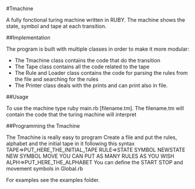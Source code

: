 #Tmachine

A fully fonctional turing machine written in RUBY. The machine shows the state, symbol and tape  at each transition.

##Implementation

The program is built with multiple classes in order to make it more modular:

- The Tmachine class contains the code that do the transition
- The Tape class contains all the code related to the tape
- The Rule and Loader class contains the code for parsing the rules from the file and searching for the rules
- The Printer class deals with the prints and can print also in file.

##Usage

To use the machine type ruby main.rb [filename.tm]. The filename.tm will contain the code that the turing machine will interpret

##Programming the Tmachine

The Tmachine is really easy to program
Create a file and put the rules, alphabet and the initial tape in it following this syntax
		TAPE=>PUT_HERE_THE_INITIAL_TAPE
		RULE=>STATE SYMBOL NEWSTATE NEW SYMBOL MOVE
			YOU CAN PUT AS MANY RULES AS YOU WISH
		ALPH=>PUT_HERE_THE_ALPHABET
You can define the START STOP and movement symbols in Global.rb

For examples see the examples folder.



